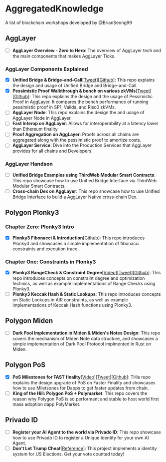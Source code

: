 # AggregatedKnowledge
A list of blockchain workshops developed by @BrianSeong99

## AggLayer
- [ ] **AggLayer Overview - Zero to Hero**: The overview of AggLayer tech and the main components that makes AggLayer Ticks.
### AggLayer Components Explained
- [x] **Unified Bridge & Bridge-and-Call**[[Tweet](https://x.com/BrianSeong99/status/1857518126633816175)][[Github](https://github.com/BrianSeong99/AggLayer_UnifiedBridge)]: This repo explains the design and usage of Unified Bridge and Bridge-and-Call.
- [x] **Pessimistic Proof Walkthrough & bench on various zkVMs**[[Tweet]()][[Github](https://github.com/BrianSeong99/AggLayer_PessimisticProof)]: This repo explains the design and the usage of Pessimistic Proof in AggLayer. It compares the bench performance of running pessimistic proof in SP1, Valida, and Risc0 zkVMs.
- [ ] **AggLayer Node**: This repo explains the design the and usage of AggLayer Node in AggLayer. 
- [ ] **Fast Interop on AggLayer**: Allows for interoperability at a latency lower than Ethereum finality
- [ ] **Proof Aggregation on AggLayer**: Proofs across all chains are aggregated along with the pessimistic proof to amortize costs.
- [ ] **AggLayer Service**: Dive into the Production Services that AggLayer provides for all chains and Developers.
### AggLayer Handson
- [ ] **Unified Bridge Examples using ThirdWeb Modular Smart Contracts**: This repo showcase how to use Unified Bridge Interface via ThirdWeb Modular Smart Contracts.
- [ ] **Cross-chain Dex on AggLayer**: This repo showcase how to use Unified Bridge Interface to build a AggLayer Native cross-chain Dex.

## Polygon Plonky3
### Chapter Zero: Plonky3 Intro
- [x] **Plonky3 Fibonacci & Introduction**[[Github](https://github.com/BrianSeong99/Plonky3_Fibonacci)]: This repo introduces Plonky3 and showcases a simple implementation of fibonacci constraints and execution trace.
### Chapter One: Constraints in Plonky3
- [x] **Plonky3 RangeCheck & Constraint Degree**[[Video](https://www.youtube.com/watch?v=ifMXu8AL8_E)][[Tweet](https://x.com/0xPolygonFdn/status/1846747684348010609)][[Github](https://github.com/BrianSeong99/Plonky3_RangeCheck)]: This repo introduces concepts on constraint degree and optimization technics, as well as example implementations of Range Checks using Plonky3.
- [ ] **Plonky3 Keccak Hash & Static Lookups**: This repo introduces concepts on Static Lookups in AIR constraints, as well as example implementations of Keccak Hash functions using Plonky3.

## Polygon Miden
- [ ] **Dark Pool Implementation in Miden & Miden's Notes Design**: This repo covers the mechanism of Miden Note data structure, and showcases a simple implementation of Dark Pool Protocol implmented in Rust on Miden.

## Polygon PoS
- [x] **PoS Milestones for FAST finality**[[Video](https://www.youtube.com/watch?v=BEuEwF5lBEc)][[Tweet](https://x.com/0xPolygon/status/1836786281948283342)][[Github](https://github.com/BrianSeong99/PolygonPoS_Milestones)]: THis repo explains the design upgrade of PoS on Faster Finality and showcases how to use Miletsones for Dapps to get faster updates from chain.
- [ ] **King of the Hill: Polygon PoS + Polymarket**: This repo covers the reason why Polygon PoS is so performant and stable to host world first mass adoption dapp PolyMarket.

## Privado ID
- [ ] **Register your AI Agent to the world via Privado ID**: This repo showcase how to use Privado ID to register a Unique Identity for your own AI Agent.
- [ ] **Don't Let Trump Cheat**[[Reference](https://x.com/elonmusk/status/1867072151934677231)]: This project implements a identity system for US Elections. Get your vote counted today!
